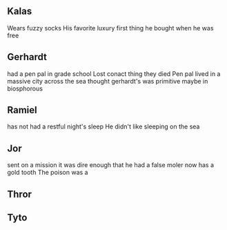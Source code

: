 
## Kalas
Wears fuzzy socks
His favorite luxury
first thing he bought when he was free
## Gerhardt
had a pen pal in grade school
Lost conact
thing they died
Pen pal lived in a massive city
across the sea
thought gerhardt's was primitive
maybe in biosphorous

## Ramiel
has not had a restful night's sleep
He didn't like sleeping on the sea

## Jor
sent on a mission it was dire enough that he had a false moler
now has a gold tooth
The poison was a 

## Thror


## Tyto
